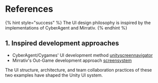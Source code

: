 # References

{% hint style="success" %}
The UI design philosophy is inspired by the implementations of CyberAgent and Mirrativ.
{% endhint %}

## 1. Inspired development approaches

* &#x20;CyberAgent/Cygames' UI development method [unityscreennavigator](../../unityscreennavigator/ "mention")
* &#x20;Mirrativ's Out-Game development approach [screensystem](../../screensystem/ "mention")

The UI structure, architecture, and team collaboration practices of these two examples have shaped the Unity UI system.
